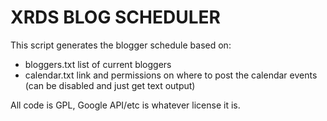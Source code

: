 XRDS BLOG SCHEDULER
===========

This script generates the blogger schedule based on:
- bloggers.txt list of current bloggers
- calendar.txt link and permissions on where to post the calendar events (can be disabled and just get text output)

All code is GPL, Google API/etc is whatever license it is.

